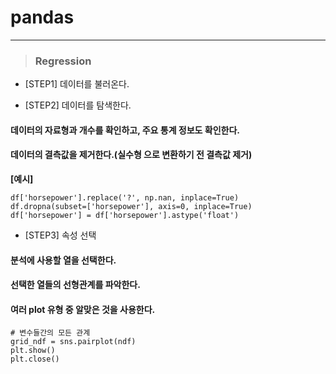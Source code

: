 # pandas   
*****   
>### Regression

- [STEP1] 데이터를 불러온다.   

- [STEP2] 데이터를 탐색한다.   
#### 데이터의 자료형과 개수를 확인하고, 주요 통계 정보도 확인한다.   

#### 데이터의 결측값을 제거한다.(실수형 으로 변환하기 전 결측값 제거)   

**[예시]**   
```
df['horsepower'].replace('?', np.nan, inplace=True)
df.dropna(subset=['horsepower'], axis=0, inplace=True)
df['horsepower'] = df['horsepower'].astype('float')
```   

- [STEP3] 속성 선택   
#### 분석에 사용할 열을 선택한다.   

#### 선택한 열들의 선형관계를 파악한다.   

#### 여러 plot 유형 중 알맞은 것을 사용한다.
```
# 변수들간의 모든 관계
grid_ndf = sns.pairplot(ndf)
plt.show()
plt.close()
```   


